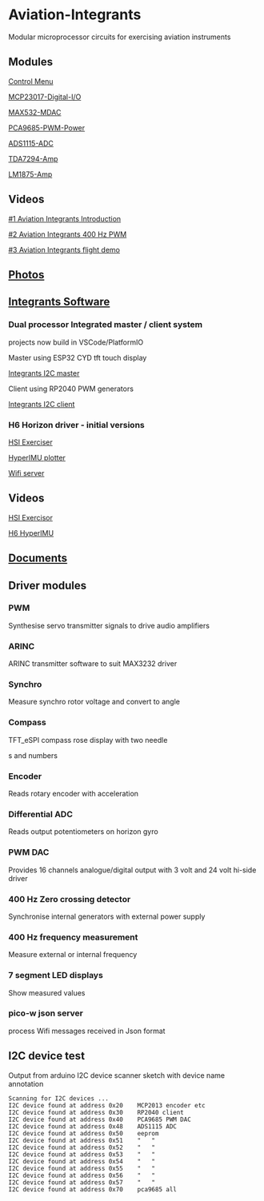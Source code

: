 # Aviation-Integrants
Modular microprocessor circuits for exercising aviation instruments

## Modules

[Control Menu](./software/readme.md)

[MCP23017-Digital-I/O](./hardware/MCP23017-Digital-IO.md)

[MAX532-MDAC](./hardware/MAX532-MDAC.md)

[PCA9685-PWM-Power](./hardware/PCA9685-PWM-Power.md)

[ADS1115-ADC](./hardware/ADS1115-ADC.md)

[TDA7294-Amp](./hardware/TDA7294-Amp.md)

[LM1875-Amp](./hardware/LM1875-Amp.md)

## Videos

[#1 Aviation Integrants Introduction](https://youtu.be/Xt561YlcXEw)

[#2 Aviation Integrants 400 Hz PWM](https://youtu.be/oUfFnTuM4sA)

[#3 Aviation Integrants flight demo](https://youtu.be/FEqSL34pKfE)

## [Photos](./images/README.md)

## [Integrants Software](./software)

### Dual processor Integrated master / client system

projects now build in VSCode/PlatformIO

Master using ESP32 CYD tft touch display

[Integrants I2C master](./software/IntegrantsMaster)

Client using RP2040 PWM generators

[Integrants I2C client](./software/IntegrantsCient)

### H6 Horizon driver - initial versions

[HSI Exerciser](./software/backup/DIAG_HSI_Exerciser)

[HyperIMU plotter](./software/backup/picow_hyperimu_plotter)

[Wifi server](./software/backup/DAIG_i2c_slave)

## Videos

[HSI Exercisor](https://youtube.com/shorts/Rt51kpNWBBE)

[H6 HyperIMU](https://youtube.com/shorts/gqmefr7U4pM)

## [Documents](./documents)

## Driver modules

### PWM

Synthesise servo transmitter signals to drive audio amplifiers

### ARINC

ARINC transmitter software to suit MAX3232 driver

### Synchro

Measure synchro rotor voltage and convert to angle

### Compass

TFT_eSPI compass rose display with two needle

s and numbers

### Encoder

Reads rotary encoder with acceleration

### Differential ADC

Reads output potentiometers on horizon gyro

### PWM DAC

Provides 16 channels analogue/digital output with 3 volt and 24 volt hi-side driver

### 400 Hz Zero crossing detector

Synchronise internal generators with external power supply

### 400 Hz frequency measurement

Measure external or internal frequency

### 7 segment LED displays

Show measured values

### pico-w json server

process Wifi messages received in Json format

## I2C device test

Output from arduino I2C device scanner sketch with device name annotation

```
Scanning for I2C devices ...
I2C device found at address 0x20    MCP2013 encoder etc
I2C device found at address 0x30    RP2040 client  
I2C device found at address 0x40    PCA9685 PWM DAC
I2C device found at address 0x48    ADS1115 ADC
I2C device found at address 0x50    eeprom
I2C device found at address 0x51    "   "
I2C device found at address 0x52    "   "
I2C device found at address 0x53    "   "
I2C device found at address 0x54    "   "
I2C device found at address 0x55    "   "
I2C device found at address 0x56    "   "
I2C device found at address 0x57    "   "
I2C device found at address 0x70    pca9685 all
```




